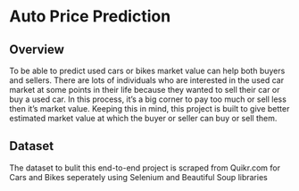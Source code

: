 # Auto Price Prediction


## Overview
To be able to predict used cars or bikes market value can help both buyers and sellers. 
There are lots of individuals who are interested in the used car market at some points in their life because they wanted to sell their car or buy a used car. In this process, it’s a big corner to pay too much or sell less then it’s market value. Keeping this in mind, this project is built to give better estimated market value at which the buyer or seller can buy or sell them.

## Dataset
The dataset to bulit this end-to-end project is scraped from Quikr.com for Cars and Bikes seperately using Selenium and Beautiful Soup libraries

